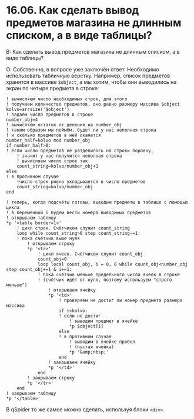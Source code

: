 # 16.06. Как сделать вывод предметов магазина не длинным списком, а в виде таблицы?
<!-- [:faq_16_06] -->

В: Как сделать вывод предметов магазина не длинным списком, а в виде таблицы?

О:
Собственно, в вопросе уже заключён ответ. Необходимо использовать табличную вёрстку. Например, список предметов хранится в массиве `$object`, а мы хотим, чтобы они выводились на экран по четыре предмета в строке:
```qsp
! вычисляем число необходимых строк, для этого
! получаем количество предметов, оно равно размеру массива $object
kolvo=arrsize('$object')
! задаём число предметов в строке
number_obj=4
! вычисляем остаток от деления на number_obj
! таким образом мы поймём, будет ли у нас неполная строка
! и сколько предметов в ней окажется
number_half=kolvo mod number_obj
if number_half>0:
! если число предметов не разделилось на строки поровну,
	! значит у нас получится неполная строка
	! вычисляем число строк так
	count_string=kolvo/number_obj+1
else
! в противном случае
	!число строк ровно укладывается в число предметов
	count_string=kolvo/number_obj
end

! теперь, когда подсчёты готовы, выводим предметы в таблице с помощью цикла
! в переменной i будем вести номера выводимых предметов
! открываем таблицу
*p '<table border=1>'
	! цикл строк. Счётчиком служит count_string
	loop while count_string>0 step count_string-=1:
	! пока счётчик выше нуля
		! открываем строку
		*p '<tr>'
			! цикл ячеек. Счётчиком служит count_obj
			count_obj=0
			loop local count_obj, i = 0, 0 while count_obj<number_obj step count_obj+=1 & i+=1:
			! пока счётчик меньше предельного числа ячеек в строке
			! (счётчик идёт от нуля, поэтому используем "строго меньше")
				! открываем ячейку
				*p '<td>'
					! проверяем не достиг ли номер предмета размера массива
					if i<kolvo:
					! если не достиг
						! выводим предмет в ячейке
						*p $object[i]
					else
					! в противном случае
						! выводим в ячейке пробел
						! (пустая ячейка)
						*p '&amp;nbsp;'
					end
				! закрываем ячейку
				*p '</td>'
			end					
		! закрываем строку
		*p '</tr>'
	end
! закрываем таблицу
*p '</table>'
```
В qSpider то же самое можно сделать, используя блоки `<div>`.
